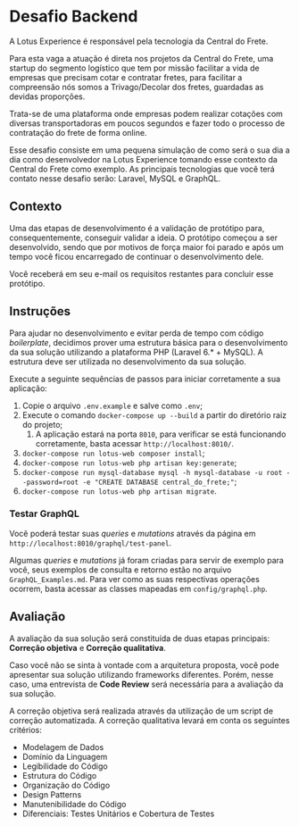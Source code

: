 # Desafio Backend
A Lotus Experience é responsável pela tecnologia da Central do Frete.

Para esta vaga a atuação é direta nos projetos da Central do Frete, uma startup do segmento logístico que tem por missão facilitar a vida de empresas que precisam cotar e contratar fretes, para facilitar a compreensão nós somos a Trivago/Decolar dos fretes, guardadas as devidas proporções.

Trata-se de uma plataforma onde empresas podem realizar cotações com diversas transportadoras em poucos segundos e fazer todo o processo de contratação do frete de forma online.

Esse desafio consiste em uma pequena simulação de como será o sua dia a dia como desenvolvedor na Lotus Experience tomando esse contexto da Central do Frete como exemplo.
As principais tecnologias que você terá contato nesse desafio serão: Laravel, MySQL e GraphQL.

## Contexto
Uma das etapas de desenvolvimento é a validação de protótipo para, consequentemente, conseguir validar a ideia.
O protótipo começou a ser desenvolvido, sendo que por motivos de força maior foi parado e após um tempo você ficou encarregado de continuar o desenvolvimento dele.

Você receberá em seu e-mail os requisitos restantes para concluir esse protótipo.

## Instruções
Para ajudar no desenvolvimento e evitar perda de tempo com código _boilerplate_, decidimos prover uma estrutura básica para o desenvolvimento da sua solução utilizando a plataforma PHP (Laravel 6.* + MySQL). A estrutura deve ser utilizada no desenvolvimento da sua solução.

Execute a seguinte sequências de passos para iniciar corretamente a sua aplicação:
1. Copie o arquivo `.env.example` e salve como `.env`;
1. Execute o comando `docker-compose up --build` a partir do diretório raiz do projeto;
    1. A aplicação estará na porta `8010`, para verificar se está funcionando corretamente, basta acessar `http://localhost:8010/`.
1. `docker-compose run lotus-web composer install`;
1. `docker-compose run lotus-web php artisan key:generate`;
1. `docker-compose run mysql-database mysql -h mysql-database -u root --password=root -e "CREATE DATABASE central_do_frete;"`;
1. `docker-compose run lotus-web php artisan migrate`.

### Testar GraphQL
Você poderá testar suas _queries_ e _mutations_ através da página em `http://localhost:8010/graphql/test-panel`.

Algumas _queries_ e _mutations_ já foram criadas para servir de exemplo para você, seus exemplos de consulta e retorno estão no arquivo `GraphQL_Examples.md`.
Para ver como as suas respectivas operações ocorrem, basta acessar as classes mapeadas em `config/graphql.php`.

## Avaliação
A avaliação da sua solução será constituída de duas etapas principais: **Correção objetiva** e **Correção qualitativa**. 

Caso você não se sinta à vontade com a arquitetura proposta, você pode apresentar sua solução utilizando frameworks diferentes. 
Porém, nesse caso, uma entrevista de **Code Review** será necessária para a avaliação da sua solução.

A correção objetiva será realizada através da utilização de um script de correção automatizada. A correção qualitativa levará em conta os seguintes critérios:

* Modelagem de Dados
* Domínio da Linguagem
* Legibilidade do Código
* Estrutura do Código
* Organização do Código
* Design Patterns
* Manutenibilidade do Código
* Diferenciais: Testes Unitários e Cobertura de Testes
